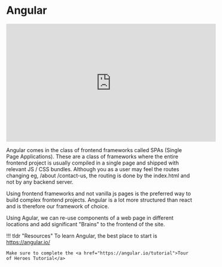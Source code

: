 # Angular

<iframe width="560" height="315" src="https://www.youtube.com/embed/Ata9cSC2WpM" title="YouTube video player" frameborder="0" allow="accelerometer; autoplay; clipboard-write; encrypted-media; gyroscope; picture-in-picture" allowfullscreen></iframe>

Angular comes in the class of frontend frameworks called SPAs (Single Page Applications). These are a class of frameworks where the entire frontend project is usually compiled in a single page and shipped with relevant JS / CSS bundles. Although you as a user may feel the routes changing eg, /about /contact-us, the routing is done by the index.html and not by any backend server.


Using frontend frameworks and not vanilla js pages is the preferred way to build complex frontend projects. Angular is a lot more structured than react and is therefore our framework of choice.


Using Agular, we can re-use components of a web page in different locations and add significant "Brains" to the frontend of the site.

!!! tldr "Resources"
    To learn Angular, the best place to start is <a href="https://angular.io/docs">https://angular.io/</a>
    
    Make sure to complete the <a href="https://angular.io/tutorial">Tour of Heroes Tutorial</a>

